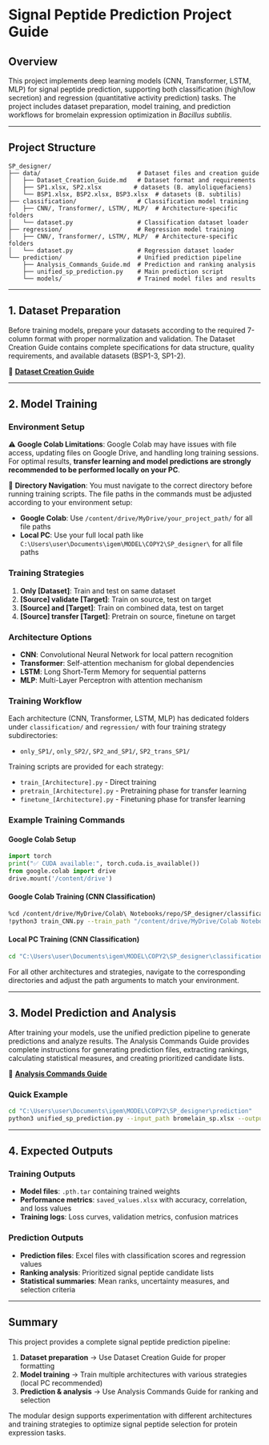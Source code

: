 # Signal Peptide Prediction Project Guide

## Overview
This project implements deep learning models (CNN, Transformer, LSTM, MLP) for signal peptide prediction, supporting both classification (high/low secretion) and regression (quantitative activity prediction) tasks. The project includes dataset preparation, model training, and prediction workflows for bromelain expression optimization in *Bacillus subtilis*.

---

## Project Structure

```
SP_designer/
├── data/                           # Dataset files and creation guide
│   ├── Dataset_Creation_Guide.md   # Dataset format and requirements
│   ├── SP1.xlsx, SP2.xlsx         # datasets (B. amyloliquefaciens)
│   └── BSP1.xlsx, BSP2.xlsx, BSP3.xlsx  # datasets (B. subtilis)
├── classification/                 # Classification model training
│   ├── CNN/, Transformer/, LSTM/, MLP/  # Architecture-specific folders
│   └── dataset.py                  # Classification dataset loader
├── regression/                     # Regression model training
│   ├── CNN/, Transformer/, LSTM/, MLP/  # Architecture-specific folders
│   └── dataset.py                  # Regression dataset loader
└── prediction/                     # Unified prediction pipeline
    ├── Analysis_Commands_Guide.md  # Prediction and ranking analysis
    ├── unified_sp_prediction.py    # Main prediction script
    └── models/                     # Trained model files and results
```

---

## 1. Dataset Preparation

Before training models, prepare your datasets according to the required 7-column format with proper normalization and validation. The Dataset Creation Guide contains complete specifications for data structure, quality requirements, and available datasets (BSP1-3, SP1-2).

📖 **[Dataset Creation Guide](data/Dataset_Creation_Guide.md)**

---

## 2. Model Training

### Environment Setup

⚠️ **Google Colab Limitations**: Google Colab may have issues with file access, updating files on Google Drive, and handling long training sessions. For optimal results, **transfer learning and model predictions are strongly recommended to be performed locally on your PC**.

📁 **Directory Navigation**: You must navigate to the correct directory before running training scripts. The file paths in the commands must be adjusted according to your environment setup:
- **Google Colab**: Use `/content/drive/MyDrive/your_project_path/` for all file paths
- **Local PC**: Use your full local path like `C:\Users\user\Documents\igem\MODEL\COPY2\SP_designer\` for all file paths

### Training Strategies
1. **Only [Dataset]**: Train and test on same dataset
2. **[Source] validate [Target]**: Train on source, test on target
3. **[Source] and [Target]**: Train on combined data, test on target
4. **[Source] transfer [Target]**: Pretrain on source, finetune on target

### Architecture Options
- **CNN**: Convolutional Neural Network for local pattern recognition
- **Transformer**: Self-attention mechanism for global dependencies
- **LSTM**: Long Short-Term Memory for sequential patterns
- **MLP**: Multi-Layer Perceptron with attention mechanism

### Training Workflow

Each architecture (CNN, Transformer, LSTM, MLP) has dedicated folders under `classification/` and `regression/` with four training strategy subdirectories:
- `only_SP1/`, `only_SP2/`, `SP2_and_SP1/`, `SP2_trans_SP1/`

Training scripts are provided for each strategy:
- `train_[Architecture].py` - Direct training
- `pretrain_[Architecture].py` - Pretraining phase for transfer learning
- `finetune_[Architecture].py` - Finetuning phase for transfer learning

### Example Training Commands

#### Google Colab Setup
```python
import torch
print("✅ CUDA available:", torch.cuda.is_available())
from google.colab import drive
drive.mount('/content/drive')
```

#### Google Colab Training (CNN Classification)
```bash
%cd /content/drive/MyDrive/Colab\ Notebooks/repo/SP_designer/classification/CNN/only_SP1
!python3 train_CNN.py --train_path "/content/drive/MyDrive/Colab Notebooks/repo/SP_designer/data/BSP1.xlsx" --model_path "./CharCNN_best.pth.tar" --saved_values_path "./saved_values.xlsx" --save_folder "./"
```

#### Local PC Training (CNN Classification)
```bash
cd "C:\Users\user\Documents\igem\MODEL\COPY2\SP_designer\classification\CNN\only_SP1" && python3 train_CNN.py --train_path "C:\Users\user\Documents\igem\MODEL\COPY2\SP_designer\data\BSP1.xlsx" --model_path "./CharCNN_best.pth.tar" --saved_values_path "./saved_values.xlsx" --save_folder "./" --lr 0.001 --epochs 300 --batch_size 64 --optimizer Adam
```

For all other architectures and strategies, navigate to the corresponding directories and adjust the path arguments to match your environment.

---

## 3. Model Prediction and Analysis

After training your models, use the unified prediction pipeline to generate predictions and analyze results. The Analysis Commands Guide provides complete instructions for generating prediction files, extracting rankings, calculating statistical measures, and creating prioritized candidate lists.

📖 **[Analysis Commands Guide](prediction/Analysis_Commands_Guide.md)**

### Quick Example
```bash
cd "C:\Users\user\Documents\igem\MODEL\COPY2\SP_designer\prediction"
python3 unified_sp_prediction.py --input_path bromelain_sp.xlsx --output_path models/results.xlsx --cla_model_path models/classification_model.pth.tar --reg_model_path models/regression_model.pth.tar
```

---

## 4. Expected Outputs

### Training Outputs
- **Model files**: `.pth.tar` containing trained weights
- **Performance metrics**: `saved_values.xlsx` with accuracy, correlation, and loss values
- **Training logs**: Loss curves, validation metrics, confusion matrices

### Prediction Outputs
- **Prediction files**: Excel files with classification scores and regression values
- **Ranking analysis**: Prioritized signal peptide candidate lists
- **Statistical summaries**: Mean ranks, uncertainty measures, and selection criteria

---

## Summary

This project provides a complete signal peptide prediction pipeline:
1. **Dataset preparation** → Use Dataset Creation Guide for proper formatting
2. **Model training** → Train multiple architectures with various strategies (local PC recommended)
3. **Prediction & analysis** → Use Analysis Commands Guide for ranking and selection

The modular design supports experimentation with different architectures and training strategies to optimize signal peptide selection for protein expression tasks.